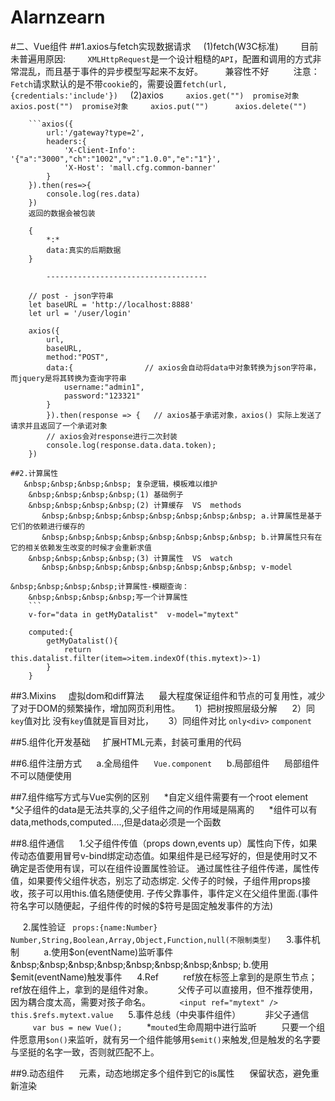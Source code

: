 # Alarnzearn

#二、Vue组件
##1.axios与fetch实现数据请求
&nbsp;&nbsp;&nbsp;&nbsp;(1)fetch(W3C标准)
&nbsp;&nbsp;&nbsp;&nbsp;&nbsp;&nbsp;&nbsp;&nbsp;目前未普遍用原因:
&nbsp;&nbsp;&nbsp;&nbsp;&nbsp;&nbsp;&nbsp;&nbsp;`XMLHttpRequest`是一个设计粗糙的`API`，配置和调用的方式非常混乱，而且基于事件的异步模型写起来不友好。
&nbsp;&nbsp;&nbsp;&nbsp;&nbsp;&nbsp;&nbsp;&nbsp;兼容性不好
&nbsp;&nbsp;&nbsp;&nbsp;&nbsp;&nbsp;&nbsp;&nbsp; 注意：`Fetch`请求默认的是不带`cookie`的，需要设置`fetch(url,{credentials:'include'})`
&nbsp;&nbsp;&nbsp;&nbsp;(2)axios
&nbsp;&nbsp;&nbsp;&nbsp;&nbsp;&nbsp;&nbsp;&nbsp;`axios.get("")  promise对象`
&nbsp;&nbsp;&nbsp;&nbsp;&nbsp;&nbsp;&nbsp;&nbsp; `axios.post("")  promise对象`
&nbsp;&nbsp;&nbsp;&nbsp;&nbsp;&nbsp;&nbsp;&nbsp;`axios.put("")`
&nbsp;&nbsp;&nbsp;&nbsp;&nbsp;&nbsp;&nbsp;&nbsp;` axios.delete("")`

        ```axios({
            url:'/gateway?type=2',
            headers:{
                'X-Client-Info': '{"a":"3000","ch":"1002","v":"1.0.0","e":"1"}',
                'X-Host': 'mall.cfg.common-banner'
            }
        }).then(res=>{
            console.log(res.data)
        })
        返回的数据会被包装

        {
            *:*
            data:真实的后期数据
        }
```
        ------------------------------------
  ```      
        // post - json字符串
        let baseURL = 'http://localhost:8888'
        let url = '/user/login'
        
        axios({
            url,
            baseURL,
            method:"POST",
            data:{                // axios会自动将data中对象转换为json字符串，而jquery是将其转换为查询字符串
                username:"admin1",
                password:"123321"
            }
            }).then(response => {   // axios基于承诺对象，axios() 实际上发送了请求并且返回了一个承诺对象
            // axios会对response进行二次封装
            console.log(response.data.data.token);
        })
```
##2.计算属性
   &nbsp;&nbsp;&nbsp;&nbsp; 复杂逻辑，模板难以维护
    &nbsp;&nbsp;&nbsp;&nbsp;(1) 基础例子
    &nbsp;&nbsp;&nbsp;&nbsp;(2) 计算缓存  VS  methods
       &nbsp;&nbsp;&nbsp;&nbsp;&nbsp;&nbsp;&nbsp;&nbsp; a.计算属性是基于它们的依赖进行缓存的
       &nbsp;&nbsp;&nbsp;&nbsp;&nbsp;&nbsp;&nbsp;&nbsp; b.计算属性只有在它的相关依赖发生改变的时候才会重新求值
    &nbsp;&nbsp;&nbsp;&nbsp;(3) 计算属性  VS  watch
       &nbsp;&nbsp;&nbsp;&nbsp;&nbsp;&nbsp;&nbsp;&nbsp; v-model

&nbsp;&nbsp;&nbsp;&nbsp;计算属性-模糊查询：
    &nbsp;&nbsp;&nbsp;&nbsp;写一个计算属性
    ```
    v-for="data in getMyDatalist"  v-model="mytext"

    computed:{
        getMyDatalist(){
            return this.datalist.filter(item=>item.indexOf(this.mytext)>-1)
        }
    }
```
##3.Mixins
    &nbsp;&nbsp;&nbsp;&nbsp;虚拟dom和diff算法
      &nbsp;&nbsp;&nbsp;&nbsp;  最大程度保证组件和节点的可复用性，减少了对于DOM的频繁操作，增加网页利用性。
   &nbsp;&nbsp;&nbsp;&nbsp; 1）把树按照层级分解
   &nbsp;&nbsp;&nbsp;&nbsp; 2）同`key`值对比  没有`key`值就是盲目对比，
   &nbsp;&nbsp;&nbsp;&nbsp; 3）同组件对比
       ` only<div> `      `component`

##5.组件化开发基础
    &nbsp;&nbsp;&nbsp;&nbsp;扩展HTML元素，封装可重用的代码

##6.组件注册方式
   &nbsp;&nbsp;&nbsp;&nbsp; a.全局组件
    &nbsp;&nbsp;&nbsp;&nbsp;    `Vue.component`
&nbsp;&nbsp;&nbsp;&nbsp;    b.局部组件
&nbsp;&nbsp;&nbsp;&nbsp;        局部组件不可以随便使用

##7.组件缩写方式与Vue实例的区别
 &nbsp;&nbsp;&nbsp;&nbsp;   *自定义组件需要有一个root element
&nbsp;&nbsp;&nbsp;&nbsp;  *父子组件的data是无法共享的,父子组件之间的作用域是隔离的
&nbsp;&nbsp;&nbsp;&nbsp;    *组件可以有data,methods,computed....,但是data必须是一个函数

##8.组件通信
   &nbsp;&nbsp;&nbsp;&nbsp; 1.父子组件传值（props down,events up）属性向下传，如果传动态值要用冒号v-bind绑定动态值。如果组件是已经写好的，但是使用时又不确定是否使用有误，可以在组件设置属性验证。
        通过属性往子组件传递，属性传值，如果要传父组件状态，别忘了动态绑定. 父传子的时候，子组件用props接收，孩子可以用this.值名随便使用.
        子传父靠事件，事件定义在父组件里面.(事件符名字可以随便起，子组件传的时候的$符号是固定触发事件的方法)

   &nbsp;&nbsp;&nbsp;&nbsp; 2.属性验证
       ` props:{name:Number}`
       ` Number,String,Boolean,Array,Object,Function,null(不限制类型)`
   &nbsp;&nbsp;&nbsp;&nbsp; 3.事件机制
&nbsp;&nbsp;&nbsp;&nbsp;&nbsp;&nbsp;&nbsp;&nbsp;       a.使用$on(eventName)监听事件
&nbsp;&nbsp;&nbsp;&nbsp;&nbsp;&nbsp;&nbsp;&nbsp;        b.使用$emit(eventName)触发事件
&nbsp;&nbsp;&nbsp;&nbsp;   4.Ref
&nbsp;&nbsp;&nbsp;&nbsp;&nbsp;&nbsp;&nbsp;&nbsp;        ref放在标签上拿到的是原生节点；ref放在组件上，拿到的是组件对象。
 &nbsp;&nbsp;&nbsp;&nbsp;&nbsp;&nbsp;&nbsp;&nbsp;       父传子可以直接用，但不推荐使用，因为耦合度太高，需要对孩子命名。
&nbsp;&nbsp;&nbsp;&nbsp;&nbsp;&nbsp;&nbsp;&nbsp;       ` <input ref="mytext" /> this.$refs.mytext.value`
&nbsp;&nbsp;&nbsp;&nbsp;    5.事件总线（中央事件组件）
&nbsp;&nbsp;&nbsp;&nbsp;&nbsp;&nbsp;&nbsp;&nbsp;        非父子通信
&nbsp;&nbsp;&nbsp;&nbsp;&nbsp;&nbsp;&nbsp;&nbsp;        `var bus = new Vue();`
&nbsp;&nbsp;&nbsp;&nbsp;&nbsp;&nbsp;&nbsp;&nbsp;        *`mouted`生命周期中进行监听
&nbsp;&nbsp;&nbsp;&nbsp;&nbsp;&nbsp;&nbsp;&nbsp;        只要一个组件愿意用`$on()`来监听，就有另一个组件能够用`$emit()`来触发,但是触发的名字要与坚挺的名字一致，否则就匹配不上。
        
##9.动态组件
&nbsp;&nbsp;&nbsp;&nbsp;    <component>元素，动态地绑定多个组件到它的is属性
&nbsp;&nbsp;&nbsp;&nbsp;    <keep-alive>保留状态，避免重新渲染
